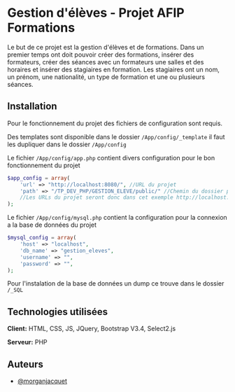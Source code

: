 
# Gestion d'élèves - Projet AFIP Formations

Le but de ce projet est la gestion d'élèves et de formations. Dans un premier temps ont doit pouvoir créer des formations, insérer des formateurs, créer des séances avec un formateurs une salles et des horaires et insérer des stagiaires en formation. Les stagiaires ont un nom, un prénom, une nationalité, un type de formation et une ou plusieurs séances.



## Installation
Pour le fonctionnement du projet des fichiers de configuration sont requis.  

Des templates sont disponible dans le dossier `/App/config/_template` il faut les dupliquer dans le dossier `/App/config`  

Le fichier `/App/config/app.php` contient divers configuration pour le bon fonctionnement du projet
```php
$app_config = array(
    'url' => "http://localhost:8080/", //URL du projet
    'path' => "/TP_DEV_PHP/GESTION_ELEVE/public/" //Chemin du dossier public
    //Les URLs du projet seront donc dans cet exemple http://localhost:8080/TP_DEV_PHP/GESTION_ELEVE/public/
);
```
Le fichier `/App/config/mysql.php` contient la configuration pour la connexion a la base de données du projet
```php
$mysql_config = array(
    'host' => "localhost",
    'db_name' => "gestion_eleves",
    'username' => "",
    'password' => "",
);
```  

Pour l'instalation de la base de données un dump ce trouve dans le dossier `/_SQL`  
## Technologies utilisées

**Client:** HTML, CSS, JS, JQuery, Bootstrap V3.4, Select2.js

**Serveur:** PHP
## Auteurs

- [@morganjacquet](https://github.com/morganjacquet)